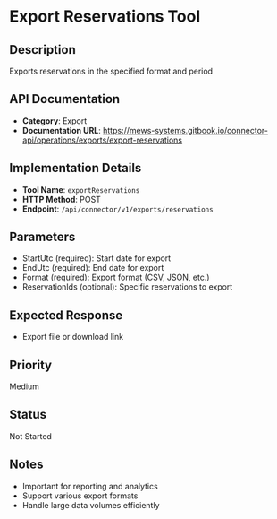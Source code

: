 # Export Reservations Tool

## Description
Exports reservations in the specified format and period

## API Documentation
- **Category**: Export
- **Documentation URL**: https://mews-systems.gitbook.io/connector-api/operations/exports/export-reservations

## Implementation Details
- **Tool Name**: `exportReservations`
- **HTTP Method**: POST
- **Endpoint**: `/api/connector/v1/exports/reservations`

## Parameters
- StartUtc (required): Start date for export
- EndUtc (required): End date for export
- Format (required): Export format (CSV, JSON, etc.)
- ReservationIds (optional): Specific reservations to export

## Expected Response
- Export file or download link

## Priority
Medium

## Status
Not Started

## Notes
- Important for reporting and analytics
- Support various export formats
- Handle large data volumes efficiently 